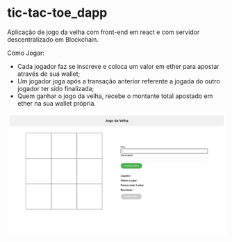 # tic-tac-toe_dapp

Aplicação de jogo da velha com front-end em react e com servidor descentralizado em Blockchain.

Como Jogar:

- Cada jogador faz se inscreve e coloca um valor em ether para apostar através de sua wallet;
- Um jogador joga após a transação anterior referente a jogada do outro jogador ter sido finalizada;
- Quem ganhar o jogo da velha, recebe o montante total apostado em ether na sua wallet própria.

![Screenshot](jogo-velha.png)
